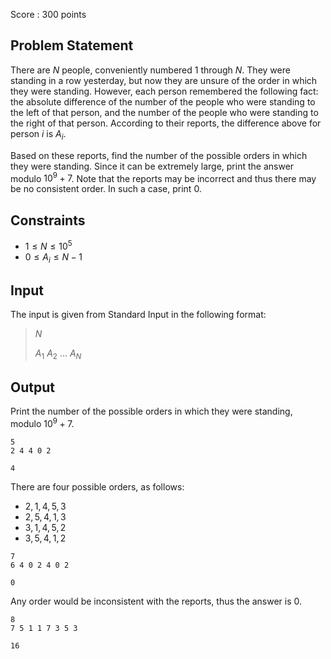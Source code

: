 Score : $300$ points

## Problem Statement

There are $N$ people, conveniently numbered $1$ through $N$.
They were standing in a row yesterday, but now they are unsure of the order in which they were standing.
However, each person remembered the following fact: the absolute difference of the number of the people who were standing to the left of that person, and the number of the people who were standing to the right of that person.
According to their reports, the difference above for person $i$ is $A_i$.

Based on these reports, find the number of the possible orders in which they were standing.
Since it can be extremely large, print the answer modulo $10^9+7$.
Note that the reports may be incorrect and thus there may be no consistent order.
In such a case, print $0$.

## Constraints

- $1 \leq N \leq 10^5$
- $0 \leq A_i \leq N-1$

## Input

The input is given from Standard Input in the following format:

> $N$
> 
> $A_1$ $A_2$ $...$ $A_N$

## Output

Print the number of the possible orders in which they were standing, modulo $10^9+7$.

```input1
5
2 4 4 0 2
```

```output1
4
```

There are four possible orders, as follows:

- $2,1,4,5,3$
- $2,5,4,1,3$
- $3,1,4,5,2$
- $3,5,4,1,2$

```input2
7
6 4 0 2 4 0 2
```

```output2
0
```

Any order would be inconsistent with the reports, thus the answer is $0$.

```input3
8
7 5 1 1 7 3 5 3
```

```output3
16
```